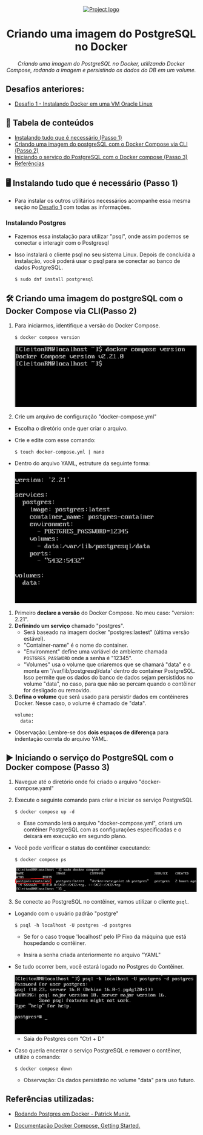 
<p align="center">
  <a href="" rel="noopener">
 <img max-width=400px height=100px src="https://upload.wikimedia.org/wikipedia/commons/thumb/4/45/Logo_CompassoUOL_Positivo.png/1200px-Logo_CompassoUOL_Positivo.png" alt="Project logo"></a>
</p>

<h1 align="center">Criando uma imagem do PostgreSQL no Docker</h1> 
<p align="center"><i>Criando uma imagem do PostgreSQL no Docker, utilizando Docker Compose, rodando a imagem e persistindo os dados do DB em um volume.</i></p>

## Desafios anteriores:
- [Desafio 1 - Instalando Docker em uma VM Oracle Linux](https://github.com/CleitonOS/compass-docker-desafio1)

## 📝 Tabela de conteúdos
- [Instalando tudo que é necessário (Passo 1)](#step1)
- [Criando uma imagem do postgreSQL com o Docker Compose via CLI (Passo 2)](#step2)
- [Iniciando o serviço do PostgreSQL com o Docker compose (Passo 3)](#step3)
- [Referências](#documentation)

## 🖥️ Instalando tudo que é necessário (Passo 1)<a name = "step1"></a>

- Para instalar os outros utilitários necessários acompanhe essa mesma seção no [Desafio 1](https://github.com/CleitonOS/compass-docker-desafio1) com todas as informações.

### Instalando Postgres 

- Fazemos essa instalação para utilizar "psql", onde assim podemos se conectar e interagir com o Postgresql

- Isso instalará o cliente psql no seu sistema Linux. Depois de concluída a instalação, você poderá usar o psql para se conectar ao banco de dados PostgreSQL.

    ```
    $ sudo dnf install postgresql
    ```

## 🛠️ Criando uma imagem do postgreSQL com o Docker Compose via CLI(Passo 2)<a name = "step2"></a>

1. Para iniciarmos, identifique a versão do Docker Compose.

    ```
    $ docker compose version
    ```
    <img src="./Screenshots/docker-compose-version.png" min-width="60%">

2. Crie um arquivo de configuração "docker-compose.yml"

- Escolha o diretório onde quer criar o arquivo.

- Crie e edite com esse comando:

    ```
    $ touch docker-compose.yml | nano
    ```

- Dentro do arquivo YAML, estruture da seguinte forma:

    <img src="./Screenshots/docker-compose-nano.png" min-width="40%">

1. Primeiro **declare a versão** do Docker Compose. No meu caso: "version: 2.21".
2. **Definindo um serviço** chamado "postgres".
    - Será baseado na imagem docker "postgres:lastest" (última versão estável).
    - "Container-name" é o nome do container.
    - "Environment" define uma variável de ambiente chamada `POSTGRES_PASSWORD` onde a senha é "12345".
    - "Volumes" usa o volume que criaremos que se chamará "data" e o monta em '/var/lib/postgresql/data' dentro do container PostgreSQL. Isso permite que os dados do banco de dados sejam persistidos no volume "data", no caso, para que não se percam quando o contêiner for desligado ou removido.
3. **Defina o volume** que será usado para persistir dados em contêineres Docker. Nesse caso, o volume é chamado de "data".
    ```
    volume:
      data:
    ```

- Observação: Lembre-se dos **dois espaços de diferença** para indentação correta do arquivo YAML.


## ▶️ Iniciando o serviço do PostgreSQL com o Docker compose (Passo 3)<a name = "step3"></a>

1. Navegue até o diretório onde foi criado o arquivo "docker-compose.yaml"

2. Execute o seguinte comando para criar e iniciar os serviço PostgreSQL
    ```
    $ docker compose up -d
    ```
    - Esse comando lerá o arquivo "docker-compose.yml", criará um contêiner PostgreSQL com as configurações especificadas e o deixará em execução em segundo plano.

- Você pode verificar o status do contêiner executando:

    ```
    $ docker compose ps
    ```

    <img src="./Screenshots/status-do-container.png" min-width="60%"> 

3. Se conecte ao PostgreSQL no contêiner, vamos utilizar o cliente `psql`.

- Logando com o usuário padrão "postgre"

    ```
    $ psql -h localhost -U postgres -d postgres
    ```

    - Se for o caso troque 'localhost' pelo IP Fixo da máquina que está hospedando o contêiner.

    - Insira a senha criada anteriormente no arquivo "YAML"

- Se tudo ocorrer bem, você estará logado no Postgres do Contêiner.

    <img src="./Screenshots/acesso-docker-postgres.png" min-width="60%"> 

    - Saia do Postgres com "Ctrl + D"

- Caso queria encerrar o serviço PostgreSQL e remover o contêiner, utilize o comando:
    ```
    $ docker compose down
    ```
    - Observação: Os dados persistirão no volume "data" para uso futuro.

## Referências utilizadas:<a name="documentation"></a>
- [Rodando Postgres em Docker - Patrick Muniz.](https://www.youtube.com/watch?v=vrglmtlPTek)

- [Documentação Docker Compose, Getting Started.](https://docs.docker.com/compose/gettingstarted/)